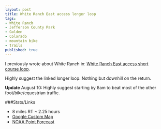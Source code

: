 ```yaml
---
layout: post
title: White Ranch East access longer loop
tags:
- White Ranch
- Jefferson County Park
- Golden
- Colorado
- mountain bike
- trails
published: true
---
```

I previously wrote about White Ranch in:
[White Ranch East access short course loop](http://vraidsys.com/2014/06/white-ranch-east-access-short-course-loop/).

Highly suggest the linked longer loop. Nothing but downhill on the return.

__Update__ August 10: Highly suggest starting by 8am to
beat most of the other foot/bike/equestrian traffic.

###Stats/Links
- 8 miles RT ~ 2.25 hours
- [Google Custom Map](https://mapsengine.google.com/map/edit?mid=zj2fwvSxaNFw.k-KoLN7NuyIM)
- [NOAA Point Forecast](http://forecast.weather.gov/MapClick.php?lat=39.8056547&lon=-105.2711533)
